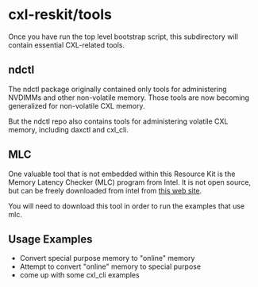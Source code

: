 # cxl-reskit/tools

Once you have run the top level bootstrap script, this subdirectory will contain essential CXL-related tools.

## ndctl

The ndctl package originally contained only tools for administering NVDIMMs and other non-volatile memory.
Those tools are now becoming generalized for non-volatile CXL memory.

But the ndctl repo also contains tools for administering volatile CXL memory, including daxctl and cxl_cli.

## MLC

One valuable tool that is not embedded within this Resource Kit is the Memory Latency Checker (MLC) program from Intel. It is not
open source, but can be freely downloaded from intel from [this web site](https://www.intel.com/content/www/us/en/developer/articles/tool/intelr-memory-latency-checker.html).

You will need to download this tool in order to run the examples that use mlc.

## Usage Examples


* Convert special purpose memory to "online" memory
* Attempt to convert "online" memory to special purpose
* come up with some cxl_cli examples


